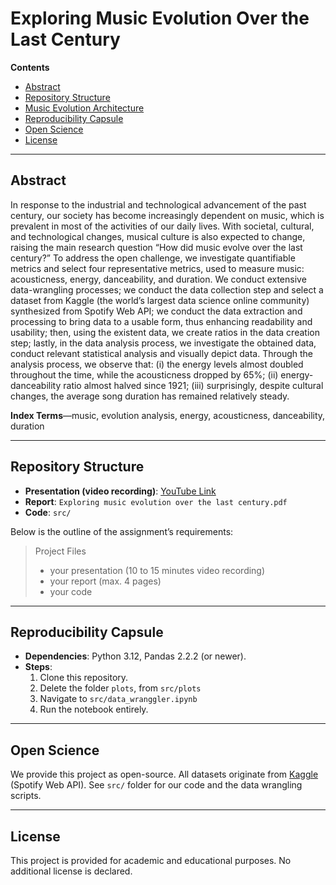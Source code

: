 # Exploring Music Evolution Over the Last Century

**Contents**
- [Abstract](#abstract)
- [Repository Structure](#repository-structure)
- [Music Evolution Architecture](#music-evolution-architecture)
- [Reproducibility Capsule](#reproducibility-capsule)
- [Open Science](#open-science)
- [License](#license)

---

## Abstract

In response to the industrial and technological advancement of the past century, our society has become increasingly dependent on music, which is prevalent in most of the activities of our daily lives. With societal, cultural, and technological changes, musical culture is also expected to change, raising the main research question “How did music evolve over the last century?” To address the open challenge, we investigate quantifiable metrics and select four representative metrics, used to measure music: acousticness, energy, danceability, and duration. We conduct extensive data-wrangling processes; we conduct the data collection step and select a dataset from Kaggle (the world’s largest data science online community) synthesized from Spotify Web API; we conduct the data extraction and processing to bring data to a usable form, thus enhancing readability and usability; then, using the existent data, we create ratios in the data creation step; lastly, in the data analysis process, we investigate the obtained data, conduct relevant statistical analysis and visually depict data. Through the analysis process, we observe that: (i) the energy levels almost doubled throughout the time, while the acousticness dropped by 65%; (ii) energy-danceability ratio almost halved since 1921; (iii) surprisingly, despite cultural changes, the average song duration has remained relatively steady.

**Index Terms**—music, evolution analysis, energy, acousticness, danceability, duration

---

## Repository Structure

- **Presentation (video recording)**: [YouTube Link](https://youtu.be/3emi_OeNHUA)
- **Report**: `Exploring music evolution over the last century.pdf`
- **Code**: `src/`

Below is the outline of the assignment’s requirements:

> Project Files  
> - your presentation (10 to 15 minutes video recording)  
> - your report (max. 4 pages)  
> - your code  


---

## Reproducibility Capsule

- **Dependencies**: Python 3.12, Pandas 2.2.2 (or newer).
- **Steps**:
  1. Clone this repository.
  2. Delete the folder `plots`, from `src/plots`
  3. Navigate to `src/data_wranggler.ipynb`
  3. Run the notebook entirely.

---

## Open Science

We provide this project as open-source. All datasets originate from [Kaggle](https://www.kaggle.com/) (Spotify Web API). See `src/` folder for our code and the data wrangling scripts.

---

## License

This project is provided for academic and educational purposes. No additional license is declared.
